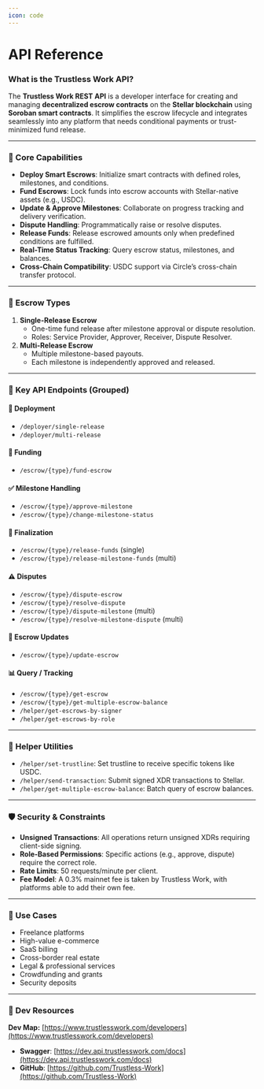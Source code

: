 ```yaml
---
icon: code
---
```


# API Reference

### What is the Trustless Work API?

The **Trustless Work REST API** is a developer interface for creating and managing **decentralized escrow contracts** on the **Stellar blockchain** using **Soroban smart contracts**. It simplifies the escrow lifecycle and integrates seamlessly into any platform that needs conditional payments or trust-minimized fund release.

***

### 🚀 Core Capabilities

* **Deploy Smart Escrows**: Initialize smart contracts with defined roles, milestones, and conditions.
* **Fund Escrows**: Lock funds into escrow accounts with Stellar-native assets (e.g., USDC).
* **Update & Approve Milestones**: Collaborate on progress tracking and delivery verification.
* **Dispute Handling**: Programmatically raise or resolve disputes.
* **Release Funds**: Release escrowed amounts only when predefined conditions are fulfilled.
* **Real-Time Status Tracking**: Query escrow status, milestones, and balances.
* **Cross-Chain Compatibility**: USDC support via Circle’s cross-chain transfer protocol.

***

### 🧩 Escrow Types

1. **Single-Release Escrow**
   * One-time fund release after milestone approval or dispute resolution.
   * Roles: Service Provider, Approver, Receiver, Dispute Resolver.
2. **Multi-Release Escrow**
   * Multiple milestone-based payouts.
   * Each milestone is independently approved and released.

***

### 📘 Key API Endpoints (Grouped)

#### 🔨 Deployment

* `/deployer/single-release`
* `/deployer/multi-release`

#### 💸 Funding

* `/escrow/{type}/fund-escrow`

#### ✅ Milestone Handling

* `/escrow/{type}/approve-milestone`
* `/escrow/{type}/change-milestone-status`

#### 🏁 Finalization

* `/escrow/{type}/release-funds` (single)
* `/escrow/{type}/release-milestone-funds` (multi)

#### ⚠️ Disputes

* `/escrow/{type}/dispute-escrow`
* `/escrow/{type}/resolve-dispute`
* `/escrow/{type}/dispute-milestone` (multi)
* `/escrow/{type}/resolve-milestone-dispute` (multi)

#### 🔄 Escrow Updates

* `/escrow/{type}/update-escrow`

#### 📊 Query / Tracking

* `/escrow/{type}/get-escrow`
* `/escrow/{type}/get-multiple-escrow-balance`
* `/helper/get-escrows-by-signer`
* `/helper/get-escrows-by-role`

***

### 🧰 Helper Utilities

* `/helper/set-trustline`: Set trustline to receive specific tokens like USDC.
* `/helper/send-transaction`: Submit signed XDR transactions to Stellar.
* `/helper/get-multiple-escrow-balance`: Batch query of escrow balances.

***

### 🛡️ Security & Constraints

* **Unsigned Transactions**: All operations return unsigned XDRs requiring client-side signing.
* **Role-Based Permissions**: Specific actions (e.g., approve, dispute) require the correct role.
* **Rate Limits**: 50 requests/minute per client.
* **Fee Model**: A 0.3% mainnet fee is taken by Trustless Work, with platforms able to add their own fee.

***

### 🎯 Use Cases

* Freelance platforms
* High-value e-commerce
* SaaS billing
* Cross-border real estate
* Legal & professional services
* Crowdfunding and grants
* Security deposits

***

### 📌 Dev Resources



**Dev Map:** [https://www.trustlesswork.com/developers](https://www.trustlesswork.com/developers)

* **Swagger**: [https://dev.api.trustlesswork.com/docs](https://dev.api.trustlesswork.com/docs)
* **GitHub**: [https://github.com/Trustless-Work](https://github.com/Trustless-Work)
